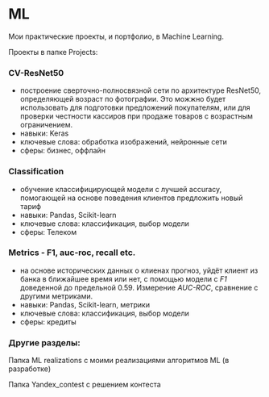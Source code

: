 # ML

Мои практические проекты, и портфолио, в Machine Learning.

Проекты в папке Projects:

### CV-ResNet50
- построение сверточно-полносвязной сети по архитектуре ResNet50, определяющей возраст по фотографии. Это можжно будет использовать для подготовки предложений покупателям, или для проверки честности кассиров при продаже товаров с возрастным ограничением.
- навыки: Keras
- ключевые слова: обработка изображений, нейронные сети
- сферы: бизнес, оффлайн

### Classification
- обучение классифицирующей модели с лучшей accuracy, помогающей на основе поведения клиентов предложить новый тариф
- навыки: Pandas, Scikit-learn
- ключевые слова: классификация, выбор модели
- сферы: Телеком

### Metrics - F1, auc-roc, recall etc.
- на основе исторических данных о клиенах прогноз, уйдёт клиент из банка в ближайшее время или нет, с помощью модели с *F1* доведенной до предельной 0.59. Измерение *AUC-ROC*, сравнение с другими метриками.
- навыки: Pandas, Scikit-learn, метрики
- ключевые слова: классификация, выбор модели
- сферы: кредиты

### Другие разделы:
Папка ML realizations с моими реализациями алгоритмов ML (в разработке)

Папка Yandex_contest с решением контеста